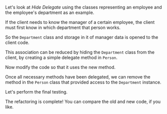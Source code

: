 Let's look at <i>Hide Delegate</i> using the classes representing an employee and the employee's department as an example.

If the client needs to know the manager of a certain employee, the client must first know in which department that person works.

So the <code>Department</code> class and storage in it of manager data is opened to the client code.

This association can be reduced by hiding the <code>Department</code> class from the client, by creating a simple delegate method in <code>Person</code>.

Now modify the code so that it uses the new method.

Once all necessary methods have been delegated, we can remove the method in the <code>Person</code> class that provided access to the <code>Department</code> instance.

Let's perform the final testing.

The refactoring is complete! You can compare the old and new code, if you like.